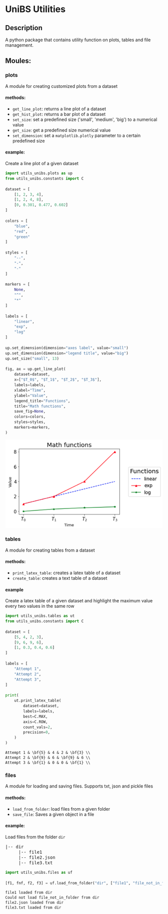 # UniBS Utilities
## Description
A python package that contains utility function on plots, tables and file management.

## Moules:
### plots

A module for creating customized plots from a dataset

#### methods:
* `get_line_plot`: returns a line plot of a dataset
* `get_hist_plot`: returns a bar plot of a dataset
* `set_size`: set a predefined size ('small', 'medium', 'big') to a numerical value
* `get_size`: get a predefined size numerical value
* `set_dimension`: set a `matplotlib.plotly` parameter to a certain predefined size

#### example:

Create a line plot of a given dataset

```python
import utils_unibs.plots as up
from utils_unibs.constants import C

dataset = [
    [1, 2, 3, 4], 
    [1, 2, 4, 8], 
    [0, 0.301, 0.477, 0.602]
]

colors = [
    "blue", 
    "red", 
    "green"
]

styles = [
    "--", 
    "-", 
    "-"
]

markers = [
    None, 
    "^", 
    "*"
]

labels = [
    "linear", 
    "exp", 
    "log"
]

up.set_dimension(dimension="axes label", value="small")
up.set_dimension(dimension="legend title", value="big")
up.set_size("small", 13)

fig, ax = up.get_line_plot(
    dataset=dataset,
    x=["$T_0$", "$T_1$", "$T_2$", "$T_3$"],
    labels=labels,
    xlabel="Time",
    ylabel="Value",
    legend_title="Functions",
    title="Math functions",
    save_fig=None,
    colors=colors,
    styles=styles,
    markers=markers,
)
```

![Output image](assets/imgs/plots_ex.png)

### tables
 A module for creating tables from a dataset
 
#### methods:
 * `print_latex_table`: creates a latex table of a dataset
 * `create_table`: creates a text table of a dataset

#### example
Create a latex table of a given dataset and highlight the maximum value every two values in the same row
```python
import utils_unibs.tables as ut
from utils_unibs.constants import C

dataset = [
    [5, 4, 2, 3],
    [9, 6, 9, 6],
    [1, 0.3, 0.4, 0.6]
]

labels = [
    "Attempt 1",
    "Attempt 2",
    "Attempt 3",
]

print(
    ut.print_latex_table(
        dataset=dataset,
        labels=labels,
        best=C.MAX,
        axis=C.ROW,
        count_vals=2,
        precision=0,
    )
)
```
```
Attempt 1 & \bf{5} & 4 & 2 & \bf{3} \\
Attempt 2 & \bf{9} & 6 & \bf{9} & 6 \\
Attempt 3 & \bf{1} & 0 & 0 & \bf{1} \\
```

### files
A module for loading and saving files. Supports txt, json and pickle files

#### methods:
* `load_from_folder`: load files from a given folder
* `save_file`: Saves a given object in a file

#### example:
Load files from the folder `dir`


<samp>
|-- dir <br>
&nbsp;&nbsp;&nbsp;&nbsp;&nbsp;|-- file1<br>
&nbsp;&nbsp;&nbsp;&nbsp;&nbsp;|-- file2.json<br>
&nbsp;&nbsp;&nbsp;&nbsp;&nbsp;|-- file3.txt
</samp>

```python
import utils_unibs.files as uf

[f1, fnf, f2, f3] = uf.load_from_folder("dir", ["file1", "file_not_in_folder",  "file2.json", "file3.txt"])
```
```  
file1 loaded from dir
Could not load file_not_in_folder from dir
file2.json loaded from dir
file3.txt loaded from dir
```